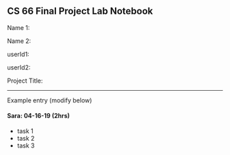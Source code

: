 ## CS 66 Final Project Lab Notebook

Name 1:

Name 2:

userId1:

userId2:

Project Title:

---

Example entry (modify below)

#### Sara: 04-16-19 (2hrs)

- task 1
- task 2
- task 3
